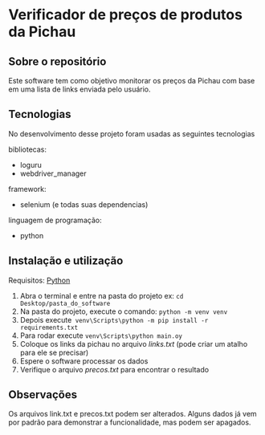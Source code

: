 # Verificador de preços de produtos da Pichau
## Sobre o repositório
Este software tem como objetivo monitorar os preços da Pichau com base em uma lista de links enviada pelo usuário.

## Tecnologias
No desenvolvimento desse projeto foram usadas as seguintes tecnologias

bibliotecas:
- loguru
- webdriver_manager

framework:
- selenium (e todas suas dependencias)

linguagem de programação:
- python

## Instalação e utilização
Requisitos: [Python](https://www.python.org/downloads/)

1. Abra o terminal e entre na pasta do projeto ex: ```cd Desktop/pasta_do_software```
2. Na pasta do projeto, execute o comando: ```python -m venv venv```
3. Depois execute``` venv\Scripts\python -m pip install -r requirements.txt```
4. Para rodar execute ```venv\Scripts\python main.oy```
5. Coloque os links da pichau no arquivo *links.txt* (pode criar um atalho para ele se precisar)
7. Espere o software processar os dados
8. Verifique o arquivo *precos.txt* para encontrar o resultado

## Observações
Os arquivos link.txt e precos.txt podem ser alterados. Alguns dados já vem por padrão para demonstrar a funcionalidade, mas podem ser apagados.
